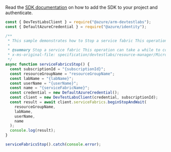 Read the [SDK documentation](https://github.com/Azure/azure-sdk-for-js/blob/%40azure%2Farm-devtestlabs_4.0.1/sdk/devtestlabs/arm-devtestlabs/README.md) on how to add the SDK to your project and authenticate.

```javascript
const { DevTestLabsClient } = require("@azure/arm-devtestlabs");
const { DefaultAzureCredential } = require("@azure/identity");

/**
 * This sample demonstrates how to Stop a service fabric This operation can take a while to complete.
 *
 * @summary Stop a service fabric This operation can take a while to complete.
 * x-ms-original-file: specification/devtestlabs/resource-manager/Microsoft.DevTestLab/stable/2018-09-15/examples/ServiceFabrics_Stop.json
 */
async function serviceFabricsStop() {
  const subscriptionId = "{subscriptionId}";
  const resourceGroupName = "resourceGroupName";
  const labName = "{labName}";
  const userName = "{userName}";
  const name = "{serviceFabricName}";
  const credential = new DefaultAzureCredential();
  const client = new DevTestLabsClient(credential, subscriptionId);
  const result = await client.serviceFabrics.beginStopAndWait(
    resourceGroupName,
    labName,
    userName,
    name
  );
  console.log(result);
}

serviceFabricsStop().catch(console.error);
```
